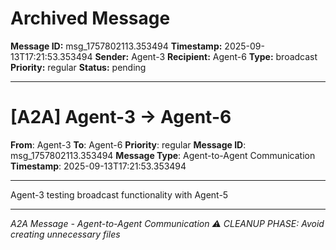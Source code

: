 # Archived Message

**Message ID:** msg_1757802113.353494
**Timestamp:** 2025-09-13T17:21:53.353494
**Sender:** Agent-3
**Recipient:** Agent-6
**Type:** broadcast
**Priority:** regular
**Status:** pending

---

# [A2A] Agent-3 → Agent-6

**From**: Agent-3
**To**: Agent-6
**Priority**: regular
**Message ID**: msg_1757802113.353494
**Message Type**: Agent-to-Agent Communication
**Timestamp**: 2025-09-13T17:21:53.353494

---

Agent-3 testing broadcast functionality with Agent-5

---

*A2A Message - Agent-to-Agent Communication*
*⚠️ CLEANUP PHASE: Avoid creating unnecessary files*
